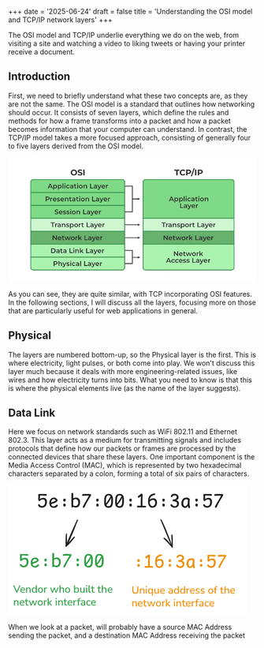 +++
date = '2025-06-24'
draft = false
title = 'Understanding the OSI model and TCP/IP network layers'
+++

The OSI model and TCP/IP underlie everything we do on the web, from visiting a site and watching a video to liking tweets or having your printer receive a document.

<!--more-->

## Introduction

First, we need to briefly understand what these two concepts are, as they are not the same. The OSI model is a standard that outlines how networking should occur. It consists of seven layers, which define the rules and methods for how a frame transforms into a packet and how a packet becomes information that your computer can understand. In contrast, the TCP/IP model takes a more focused approach, consisting of generally four to five layers derived from the OSI model.

![OSI and TCP representations](OSI-vs-TCP-vs-Hybrid-2.webp)

As you can see, they are quite similar, with TCP incorporating OSI features. In the following sections, I will discuss all the layers, focusing more on those that are particularly useful for web applications in general.

## Physical

The layers are numbered bottom-up, so the Physical layer is the first. This is where electricity, light pulses, or both come into play. We won't discuss this layer much because it deals with more engineering-related issues, like wires and how electricity turns into bits. What you need to know is that this is where the physical elements live (as the name of the layer suggests).

## Data Link

Here we focus on network standards such as WiFi 802.11 and Ethernet 802.3. This layer acts as a medium for transmitting signals and includes protocols that define how our packets or frames are processed by the connected devices that share these layers. One important component is the Media Access Control (MAC), which is represented by two hexadecimal characters separated by a colon, forming a total of six pairs of characters.

![MAC Address representation](Untitled-2024-08-07-2121.png)

When we look at a packet, will probably have a source MAC Address sending the packet, and a destination MAC Address receiving the packet
